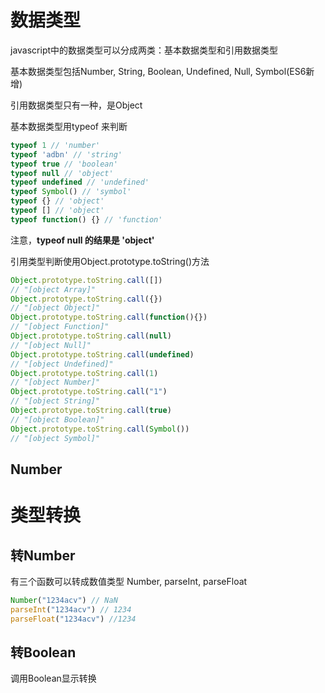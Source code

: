 # 数据类型

javascript中的数据类型可以分成两类：基本数据类型和引用数据类型

基本数据类型包括Number, String, Boolean, Undefined, Null, Symbol(ES6新增)

引用数据类型只有一种，是Object

基本数据类型用typeof 来判断

```javascript
typeof 1 // 'number'
typeof 'adbn' // 'string'
typeof true // 'boolean'
typeof null // 'object'
typeof undefined // 'undefined'
typeof Symbol() // 'symbol'
typeof {} // 'object'
typeof [] // 'object'
typeof function() {} // 'function'
```

注意，**typeof null 的结果是 'object'**

引用类型判断使用Object.prototype.toString()方法

```javascript
Object.prototype.toString.call([])
// "[object Array]"
Object.prototype.toString.call({})
// "[object Object]"
Object.prototype.toString.call(function(){})
// "[object Function]"
Object.prototype.toString.call(null)
// "[object Null]"
Object.prototype.toString.call(undefined)
// "[object Undefined]"
Object.prototype.toString.call(1)
// "[object Number]"
Object.prototype.toString.call("1")
// "[object String]"
Object.prototype.toString.call(true)
// "[object Boolean]"
Object.prototype.toString.call(Symbol())
// "[object Symbol]"
```
## Number

# 类型转换
## 转Number
有三个函数可以转成数值类型
Number, parseInt, parseFloat
```javascript
Number("1234acv") // NaN
parseInt("1234acv") // 1234
parseFloat("1234acv") //1234
```
## 转Boolean
调用Boolean显示转换
